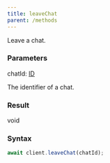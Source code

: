 ```yaml
---
title: leaveChat
parent: /methods
---
```


Leave a chat.<span class="select-none">  </span>

### Parameters 

<div class="flex flex-col gap-3"><div><div class="font-mono" id="p_chatId" data-anchor><span class="font-bold">chatId</span><span class="opacity-50">:</span> <a href="/types/id"  >ID</a></div><div class="pl-3"><div class="no-margin">

The identifier of a chat.

</div></div></div></div>

### Result 

<div class="font-mono"><span>void</span></div>

### Syntax

```ts
await client.leaveChat(chatId);
```



